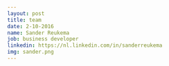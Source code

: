```yaml
---
layout: post
title: team
date: 2-10-2016
name: Sander Reukema
job: business developer
linkedin: https://nl.linkedin.com/in/sanderreukema
img: sander.png
---
```

